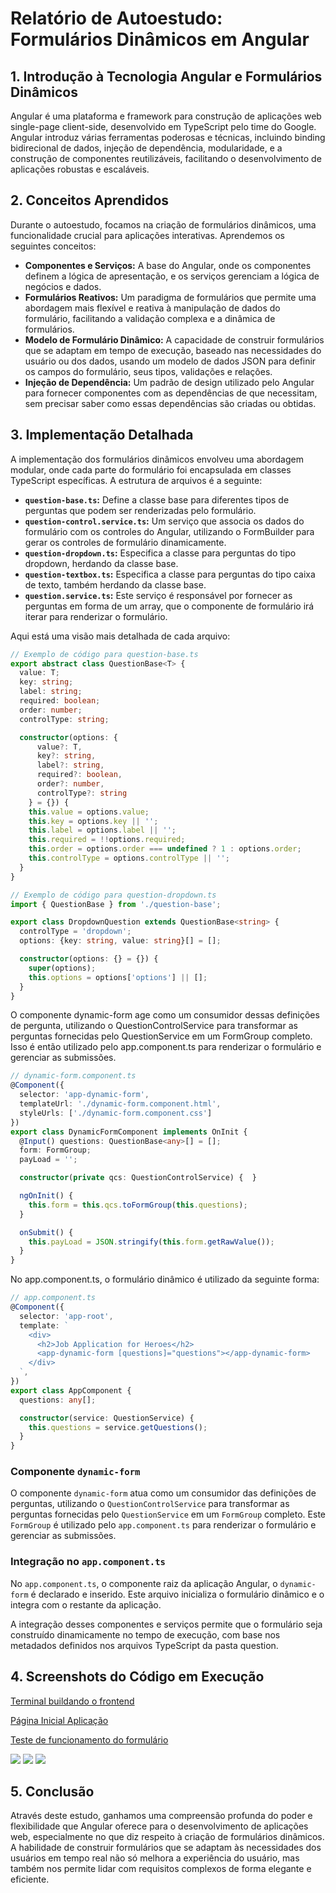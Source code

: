# Relatório de Autoestudo: Formulários Dinâmicos em Angular

## 1. Introdução à Tecnologia Angular e Formulários Dinâmicos

Angular é uma plataforma e framework para construção de aplicações web single-page client-side, desenvolvido em TypeScript pelo time do Google. Angular introduz várias ferramentas poderosas e técnicas, incluindo binding bidirecional de dados, injeção de dependência, modularidade, e a construção de componentes reutilizáveis, facilitando o desenvolvimento de aplicações robustas e escaláveis.

## 2. Conceitos Aprendidos

Durante o autoestudo, focamos na criação de formulários dinâmicos, uma funcionalidade crucial para aplicações interativas. Aprendemos os seguintes conceitos:

- **Componentes e Serviços:** A base do Angular, onde os componentes definem a lógica de apresentação, e os serviços gerenciam a lógica de negócios e dados.
- **Formulários Reativos:** Um paradigma de formulários que permite uma abordagem mais flexível e reativa à manipulação de dados do formulário, facilitando a validação complexa e a dinâmica de formulários.
- **Modelo de Formulário Dinâmico:** A capacidade de construir formulários que se adaptam em tempo de execução, baseado nas necessidades do usuário ou dos dados, usando um modelo de dados JSON para definir os campos do formulário, seus tipos, validações e relações.
- **Injeção de Dependência:** Um padrão de design utilizado pelo Angular para fornecer componentes com as dependências de que necessitam, sem precisar saber como essas dependências são criadas ou obtidas.

## 3. Implementação Detalhada

A implementação dos formulários dinâmicos envolveu uma abordagem modular, onde cada parte do formulário foi encapsulada em classes TypeScript específicas. A estrutura de arquivos é a seguinte:

- **`question-base.ts`:** Define a classe base para diferentes tipos de perguntas que podem ser renderizadas pelo formulário.
- **`question-control.service.ts`:** Um serviço que associa os dados do formulário com os controles do Angular, utilizando o FormBuilder para gerar os controles de formulário dinamicamente.
- **`question-dropdown.ts`:** Especifica a classe para perguntas do tipo dropdown, herdando da classe base.
- **`question-textbox.ts`:** Especifica a classe para perguntas do tipo caixa de texto, também herdando da classe base.
- **`question.service.ts`:** Este serviço é responsável por fornecer as perguntas em forma de um array, que o componente de formulário irá iterar para renderizar o formulário.

Aqui está uma visão mais detalhada de cada arquivo:

```typescript
// Exemplo de código para question-base.ts
export abstract class QuestionBase<T> {
  value: T;
  key: string;
  label: string;
  required: boolean;
  order: number;
  controlType: string;

  constructor(options: {
      value?: T,
      key?: string,
      label?: string,
      required?: boolean,
      order?: number,
      controlType?: string
    } = {}) {
    this.value = options.value;
    this.key = options.key || '';
    this.label = options.label || '';
    this.required = !!options.required;
    this.order = options.order === undefined ? 1 : options.order;
    this.controlType = options.controlType || '';
  }
}
```
```typescript
// Exemplo de código para question-dropdown.ts
import { QuestionBase } from './question-base';

export class DropdownQuestion extends QuestionBase<string> {
  controlType = 'dropdown';
  options: {key: string, value: string}[] = [];

  constructor(options: {} = {}) {
    super(options);
    this.options = options['options'] || [];
  }
}
```

O componente dynamic-form age como um consumidor dessas definições de pergunta, utilizando o QuestionControlService para transformar as perguntas fornecidas pelo QuestionService em um FormGroup completo. Isso é então utilizado pelo app.component.ts para renderizar o formulário e gerenciar as submissões.

```typescript
// dynamic-form.component.ts
@Component({
  selector: 'app-dynamic-form',
  templateUrl: './dynamic-form.component.html',
  styleUrls: ['./dynamic-form.component.css']
})
export class DynamicFormComponent implements OnInit {
  @Input() questions: QuestionBase<any>[] = [];
  form: FormGroup;
  payLoad = '';

  constructor(private qcs: QuestionControlService) {  }

  ngOnInit() {
    this.form = this.qcs.toFormGroup(this.questions);
  }

  onSubmit() {
    this.payLoad = JSON.stringify(this.form.getRawValue());
  }
}
```

No app.component.ts, o formulário dinâmico é utilizado da seguinte forma:

```typescript
// app.component.ts
@Component({
  selector: 'app-root',
  template: `
    <div>
      <h2>Job Application for Heroes</h2>
      <app-dynamic-form [questions]="questions"></app-dynamic-form>
    </div>
  `,
})
export class AppComponent {
  questions: any[];

  constructor(service: QuestionService) {
    this.questions = service.getQuestions();
  }
}
```

### Componente `dynamic-form`

O componente `dynamic-form` atua como um consumidor das definições de perguntas, utilizando o `QuestionControlService` para transformar as perguntas fornecidas pelo `QuestionService` em um `FormGroup` completo. Este `FormGroup` é utilizado pelo `app.component.ts` para renderizar o formulário e gerenciar as submissões.

### Integração no `app.component.ts`

No `app.component.ts`, o componente raiz da aplicação Angular, o `dynamic-form` é declarado e inserido. Este arquivo inicializa o formulário dinâmico e o integra com o restante da aplicação.

A integração desses componentes e serviços permite que o formulário seja construído dinamicamente no tempo de execução, com base nos metadados definidos nos arquivos TypeScript da pasta question.

## 4. Screenshots do Código em Execução

[Terminal buildando o frontend](./images/terminal.png)

[Página Inicial Aplicação](./images/aplicacao.png)

[Teste de funcionamento do formulário](./images/funcionamento.png)

<img src="./images/terminal.png">
<img src="./images/aplicacao.png">
<img src="./images/funcionamento.png">

## 5. Conclusão
Através deste estudo, ganhamos uma compreensão profunda do poder e flexibilidade que Angular oferece para o desenvolvimento de aplicações web, especialmente no que diz respeito à criação de formulários dinâmicos. A habilidade de construir formulários que se adaptam às necessidades dos usuários em tempo real não só melhora a experiência do usuário, mas também nos permite lidar com requisitos complexos de forma elegante e eficiente.
